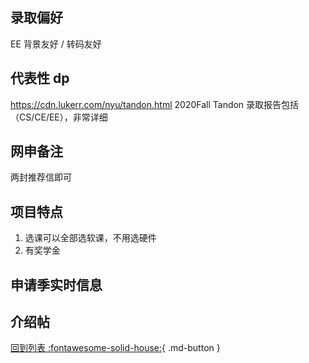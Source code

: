 ## 录取偏好

EE 背景友好 / 转码友好

## 代表性 dp

https://cdn.lukerr.com/nyu/tandon.html 2020Fall Tandon 录取报告包括（CS/CE/EE），非常详细

## 网申备注

两封推荐信即可

## 项目特点

1. 选课可以全部选软课，不用选硬件
2. 有奖学金

## 申请季实时信息

## 介绍帖

[回到列表 :fontawesome-solid-house:](选校梯度.md){ .md-button }

